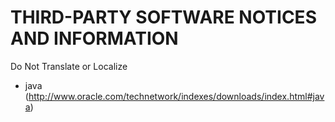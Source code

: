# THIRD-PARTY SOFTWARE NOTICES AND INFORMATION
Do Not Translate or Localize



- java (http://www.oracle.com/technetwork/indexes/downloads/index.html#java)
